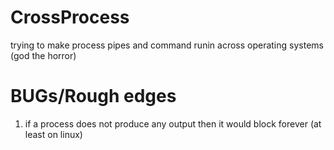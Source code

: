# CrossProcess
trying to make process pipes and command runin across operating systems (god the horror)

# BUGs/Rough edges
1. if a process does not produce any output then it would block forever (at least on linux)